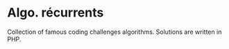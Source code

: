 # Algo. récurrents

Collection of famous coding challenges algorithms.
Solutions are written in PHP.
